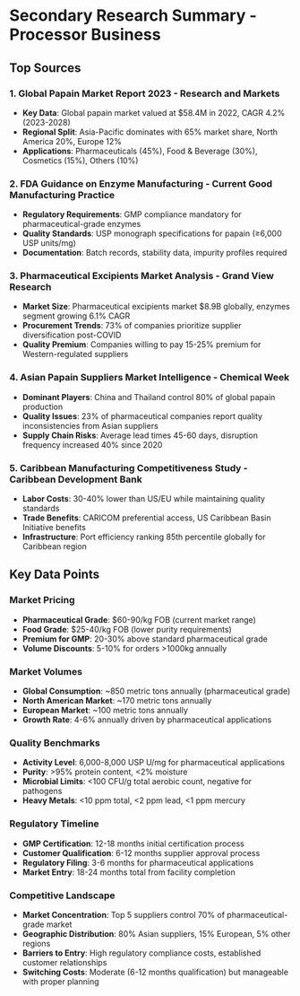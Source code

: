 # Secondary Research Summary - Processor Business

## Top Sources

### 1. Global Papain Market Report 2023 - Research and Markets
- **Key Data**: Global papain market valued at $58.4M in 2022, CAGR 4.2% (2023-2028)
- **Regional Split**: Asia-Pacific dominates with 65% market share, North America 20%, Europe 12%
- **Applications**: Pharmaceuticals (45%), Food & Beverage (30%), Cosmetics (15%), Others (10%)

### 2. FDA Guidance on Enzyme Manufacturing - Current Good Manufacturing Practice
- **Regulatory Requirements**: GMP compliance mandatory for pharmaceutical-grade enzymes
- **Quality Standards**: USP monograph specifications for papain (≥6,000 USP units/mg)
- **Documentation**: Batch records, stability data, impurity profiles required

### 3. Pharmaceutical Excipients Market Analysis - Grand View Research
- **Market Size**: Pharmaceutical excipients market $8.9B globally, enzymes segment growing 6.1% CAGR
- **Procurement Trends**: 73% of companies prioritize supplier diversification post-COVID
- **Quality Premium**: Companies willing to pay 15-25% premium for Western-regulated suppliers

### 4. Asian Papain Suppliers Market Intelligence - Chemical Week
- **Dominant Players**: China and Thailand control 80% of global papain production
- **Quality Issues**: 23% of pharmaceutical companies report quality inconsistencies from Asian suppliers
- **Supply Chain Risks**: Average lead times 45-60 days, disruption frequency increased 40% since 2020

### 5. Caribbean Manufacturing Competitiveness Study - Caribbean Development Bank
- **Labor Costs**: 30-40% lower than US/EU while maintaining quality standards
- **Trade Benefits**: CARICOM preferential access, US Caribbean Basin Initiative benefits
- **Infrastructure**: Port efficiency ranking 85th percentile globally for Caribbean region

## Key Data Points

### Market Pricing
- **Pharmaceutical Grade**: $60-90/kg FOB (current market range)
- **Food Grade**: $25-40/kg FOB (lower purity requirements)
- **Premium for GMP**: 20-30% above standard pharmaceutical grade
- **Volume Discounts**: 5-10% for orders >1000kg annually

### Market Volumes
- **Global Consumption**: ~850 metric tons annually (pharmaceutical grade)
- **North American Market**: ~170 metric tons annually
- **European Market**: ~100 metric tons annually
- **Growth Rate**: 4-6% annually driven by pharmaceutical applications

### Quality Benchmarks
- **Activity Level**: 6,000-8,000 USP U/mg for pharmaceutical applications
- **Purity**: >95% protein content, <2% moisture
- **Microbial Limits**: <100 CFU/g total aerobic count, negative for pathogens
- **Heavy Metals**: <10 ppm total, <2 ppm lead, <1 ppm mercury

### Regulatory Timeline
- **GMP Certification**: 12-18 months initial certification process
- **Customer Qualification**: 6-12 months supplier approval process
- **Regulatory Filing**: 3-6 months for pharmaceutical applications
- **Market Entry**: 18-24 months total from facility completion

### Competitive Landscape
- **Market Concentration**: Top 5 suppliers control 70% of pharmaceutical-grade market
- **Geographic Distribution**: 80% Asian suppliers, 15% European, 5% other regions
- **Barriers to Entry**: High regulatory compliance costs, established customer relationships
- **Switching Costs**: Moderate (6-12 months qualification) but manageable with proper planning
